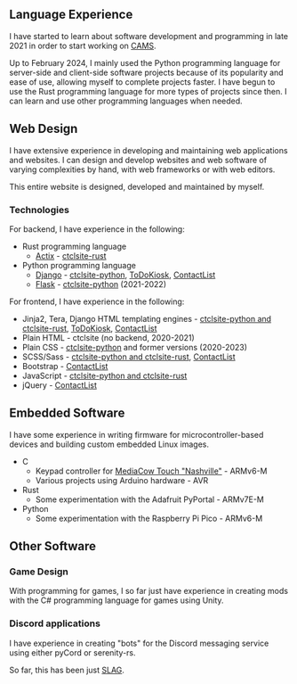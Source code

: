 ## Language Experience
I have started to learn about software development and programming in late 2021 in order to start working on [CAMS](../projects/cams/).

Up to February 2024, I mainly used the Python programming language for server-side and client-side software projects because of its popularity and ease of use, allowing myself to complete projects faster. I have begun to use the Rust programming language for more types of projects since then. I can learn and use other programming languages when needed.

## Web Design
I have extensive experience in developing and maintaining web applications and websites. I can design and develop websites and web software of varying complexities by hand, with web frameworks or with web editors.

This entire website is designed, developed and maintained by myself.

### Technologies

For backend, I have experience in the following:

- Rust programming language
  - [Actix](https://actix.rs/) - [ctclsite-rust](../projects/ctclsite/)
- Python programming language
  - [Django](https://www.djangoproject.com/) - [ctclsite-python](../projects/ctclsite/), [ToDoKiosk](../projects/todokiosk/), [ContactList](../projects/contactlist/)
  - [Flask](https://flask.palletsprojects.com/) - [ctclsite-python](../projects/ctclsite/) (2021-2022)

For frontend, I have experience in the following:

- Jinja2, Tera, Django HTML templating engines - [ctclsite-python and ctclsite-rust](../projects/ctclsite/), [ToDoKiosk](../projects/todokiosk/), [ContactList](../projects/contactlist/)
- Plain HTML - ctclsite (no backend, 2020-2021)
- Plain CSS - [ctclsite-python](../projects/ctclsite/) and former versions (2020-2023)
- SCSS/Sass - [ctclsite-python and ctclsite-rust](../projects/ctclsite/), [ContactList](../projects/contactlist/)
- Bootstrap - [ContactList](../projects/contactlist/)
- JavaScript - [ctclsite-python and ctclsite-rust](../projects/ctclsite/)
- jQuery - [ContactList](../projects/contactlist/)

## Embedded Software
I have some experience in writing firmware for microcontroller-based devices and building custom embedded Linux images.

- C
  - Keypad controller for [MediaCow Touch "Nashville"](../projects/mct_1/) - ARMv6-M
  - Various projects using Arduino hardware - AVR
- Rust 
  - Some experimentation with the Adafruit PyPortal - ARMv7E-M
- Python
  - Some experimentation with the Raspberry Pi Pico - ARMv6-M

## Other Software

### Game Design
With programming for games, I so far just have experience in creating mods with the C# programming language for games using Unity.

### Discord applications
I have experience in creating "bots" for the Discord messaging service using either pyCord or serenity-rs.

So far, this has been just [SLAG](../projects/slag/).